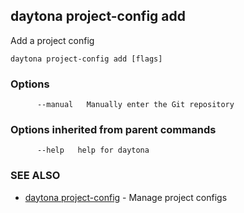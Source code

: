 ## daytona project-config add

Add a project config

```
daytona project-config add [flags]
```

### Options

```
      --manual   Manually enter the Git repository
```

### Options inherited from parent commands

```
      --help   help for daytona
```

### SEE ALSO

* [daytona project-config](daytona_project-config.md)	 - Manage project configs

